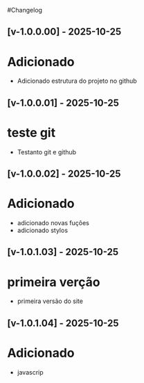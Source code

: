 #Changelog

## [v-1.0.0.00] - 2025-10-25
# Adicionado
- Adicionado estrutura do projeto no github

## [v-1.0.0.01] - 2025-10-25
# teste git
- Testanto git e github

## [v-1.0.0.02] - 2025-10-25
# Adicionado 
- adicionado novas fuçôes
- adicionado stylos

## [v-1.0.1.03] - 2025-10-25
# primeira verção
- primeira versão do site


## [v-1.0.1.04] - 2025-10-25
# Adicionado 
- javascrip
